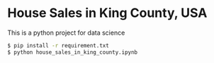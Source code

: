 # House Sales in King County, USA
This is a python project for data science
```bash
$ pip install -r requirement.txt
$ python house_sales_in_king_county.ipynb
```


